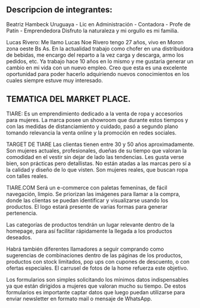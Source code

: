 ## Descripcion de integrantes:

Beatriz Hambeck
Uruguaya - Lic en Administración - Contadora - 
Profe de Patín - Emprendedora
Disfruto la naturaleza y mi orgullo es mi familia.

Lucas Rivero:
Me llamo Lucas Noe Rivero tengo 27 años, vivo en Moron zona oeste Bs As.
En la actualidad trabajo como chofer en una distribuidora de bebidas, me encargo del reparto a la vez carga y descarga, armo los pedidos, etc.
Ya trabajo hace 10 años en lo mismo y me gustaria generar un cambio en mi vida con un nuevo empleo. Creo que esta es una excelente oportunidad para poder hacerlo adquiriendo nuevos conocimientos en los cuales siempre estuve muy interesado. 

## TEMATICA DEL MARKET PLACE.

TIARE:
Es un emprendimiento dedicado a la venta de ropa y accesorios para mujeres. La marca posee un showroom que durante estos tiempos y con las medidas de distanciamiento y cuidado, pasó a segundo plano tomando relevancia la venta online y la promoción en redes sociales. 

TARGET DE TIARE
Las clientas tienen entre 30 y 50 años aproximadamente. Son mujeres actuales, profesionales, dueñas de su tiempo que valoran la comodidad en el vestir sin dejar de lado las tendencias. Les gusta verse bien, son prácticas pero detallistas. 
No están atadas a las marcas pero sí a la calidad y diseño de lo que visten.
Son mujeres reales, que buscan ropa con talles reales.

TIARE.COM
Será un e-commerce con paletas femeninas, de fácil navegación, limpio.
Se priorizan las imágenes para llamar a la compra, donde las clientas se puedan identificar y visualizarse usando los productos. El logo estará presente de varias formas para generar pertenencia.

Las categorías de productos tendrán un lugar relevante dentro de la homepage,  para así facilitar rápidamente la llegada a los productos deseados.

Habrá también diferentes llamadores a seguir comprando como sugerencias de combinaciones dentro de las páginas de los productos, productos con stock limitados, pop ups con cupones de descuento, o con ofertas especiales.
El carrusel de fotos de la home refuerza este objetivo.

Los formularios son simples solicitando los mínimos datos indispensables ya que están dirigidos a mujeres que valoran mucho su tiempo.
De estos formularios es importante captar datos que luego puedan utilizarse para enviar newsletter en formato mail o mensaje de WhatsApp.
